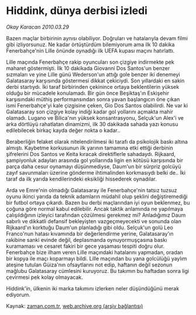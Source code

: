 # Hiddink, dünya derbisi izledi

*Okay Karacan 2010.03.29*

<tr><td class="metin" colspan="2" style="padding-top: 20px; padding-left: 5px; ">Bazen maçlar birbirinin aynısı olabiliyor. Doğruları ve hatalarıyla devam filmi gibi izliyorsunuz. Ne kadar örtüştürdüm bilemiyorum ama ilk 10 dakika Fenerbahçe'nin Lille önünde oynadığı ilk UEFA kupası maçını hatırlattı.</td></tr><tr><td class="metin" colspan="2" style="padding-top: 20px; padding-left: 5px; "><p>Lille maçında Fenerbahçe rakip oyuncuları son çizgiye indirmekte pek maharet göstermişti. İlk 10 dakikada Giovanni Dos Santos'un benzer sızmaları ve yine Lille günü Wederson'un attığı gole benzer iki denemeyi Galatasaray karşısında göstermesi dikkat çekiciydi. Son yıllardaki en sakin derbi startıydı. İki taraf birbirinden çekinince ortaya beklentilerin yüksek olduğu bir mücadele konulamadı. Bir gün önce Beşiktaş'ın Eskişehir karşısındaki müthiş performansından sonra yavan başlangıcın öne çıkan ismi Fenerbahçe'yi kale çizgisine çeken, Gio Dos Santos olabilirdi. Ne var ki Galatasaray son çizgiye kolay indiği kadar gol yollarını açmakta mahir olamadı. Lugano ve Bilica'nın yüksek konsantrasyonu, Selçuk'un Alex'i ve arka dörtlüyü rahatlatan dinamizmi, ilk 30 dakikada sahada yazı konusu edilebilecek birkaç kayda değer nokta o kadar..
<p>Beraberliğin felaket olarak nitelendirilmesi iki tarafı da psikolojik baskı altına almıştı. Kaybetme korkusunun ilk yarının tamamına etki ettiği derbinin şifrelerini Dos Santos ve Keita kıracak direktiflerle sahadaydı. Rijkaard, şampiyonluk adayları arasında gol yollarında ligin en kötüsü karşısında bir parça daha cesur oynamayı düşünmediyse, Daum'un bir sürpriz golcüyü zayıf savunmaları üzerine gönderme ihtimalinden korkmasıydı belki de.. İki taraf da ilk yarıda kendilerindeki eksikliği hissederek oynadılar.
<p>Arda ve Emre'nin olmadığı Galatasaray ile Fenerbahçe'nin tatsız tuzsuz oyunu ikinci yarıda da teknik adamların müdahil olup şeklini değiştiremediği bir futbol ortaya çıkardı. Bazen bu derbi maçlarından iyi oyun beklenmez, bu çoğuna göre normal kabul edilebilir. Ancak taktik anlamında ne yapılmaya çalışıldığının izleyici tarafından çözülmesi gerekmez mi? Anladığımız Daum sabırlı ve dikkatli defansif bekleyişten vazgeçmeyecekti ve sonunda olan Rijkaard'ın korktuğu Daum'un planladığı gibi oldu. Selçuk'un golü Leo Franco'nun hatası kıvamında bir değerlendirme yerine, Galatasaray'ın rakibine sanki evinde değil, deplasmanda oynuyormuşçasına baskı kuramaması ve cesaret fakiri bir gece yaşaması tespiti doğru olur. Fenerbahçe bize ilham veren Lille maçındaki hatalarını yapmadan, oradan bir kopya ile maçı koparmayı bildi. Lille maçından bu yana golcülüğü yaylım ateşine tutulan Güiza'nın ofsaytlarını not edip, haftanın değil sezonun mağlubu Galatasaray cümlesini kuruyoruz. Bu takımın bu haftadan sonra ligi çevirmesi pek kolay olmayacak.
<p>Hiddink'in, ülkenin iki marka takımını izlerken neler düşündüğünü merak ediyorum. <br/></p></p></p></p></td></tr>

Kaynak: [zaman.com.tr](http://zaman.com.tr/yazar.do?yazino=966887), [web.archive.org (arşiv bağlantısı)](http://web.archive.org/web/20100403131701/http://www.zaman.com.tr:80/yazar.do?yazino=966887)
